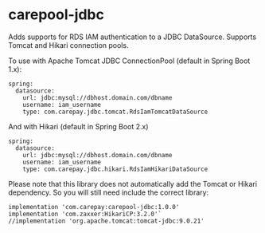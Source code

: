 # carepool-jdbc

Adds supports for RDS IAM authentication to a JDBC DataSource. Supports Tomcat and Hikari connection pools.

To use with Apache Tomcat JDBC ConnectionPool (default in Spring Boot 1.x):

```
spring:
  datasource:
    url: jdbc:mysql://dbhost.domain.com/dbname
    username: iam_username
    type: com.carepay.jdbc.tomcat.RdsIamTomcatDataSource

```

And with Hikari (default in Spring Boot 2.x)
```
spring:
  datasource:
    url: jdbc:mysql://dbhost.domain.com/dbname
    username: iam_username
    type: com.carepay.jdbc.hikari.RdsIamHikariDataSource

```

Please note that this library does not automatically add the Tomcat or Hikari dependency. So you will still need include the correct library:
```
implementation 'com.carepay:carepool-jdbc:1.0.0'
implementation 'com.zaxxer:HikariCP:3.2.0'`
//implementation 'org.apache.tomcat:tomcat-jdbc:9.0.21'
```
